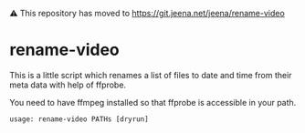 ⚠️ This repository has moved to https://git.jeena.net/jeena/rename-video

rename-video
============

This is a little script which renames a list of files to date and time from their
meta data with help of ffprobe.

You need to have ffmpeg installed so that ffprobe is accessible in your path.

```
usage: rename-video PATHs [dryrun]
```
